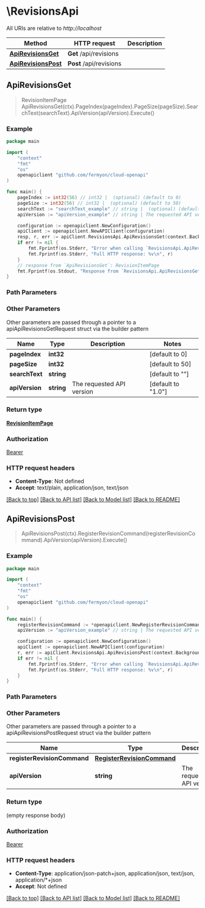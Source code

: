 # \RevisionsApi

All URIs are relative to *http://localhost*

Method | HTTP request | Description
------------- | ------------- | -------------
[**ApiRevisionsGet**](RevisionsApi.md#ApiRevisionsGet) | **Get** /api/revisions | 
[**ApiRevisionsPost**](RevisionsApi.md#ApiRevisionsPost) | **Post** /api/revisions | 



## ApiRevisionsGet

> RevisionItemPage ApiRevisionsGet(ctx).PageIndex(pageIndex).PageSize(pageSize).SearchText(searchText).ApiVersion(apiVersion).Execute()



### Example

```go
package main

import (
    "context"
    "fmt"
    "os"
    openapiclient "github.com/fermyon/cloud-openapi"
)

func main() {
    pageIndex := int32(56) // int32 |  (optional) (default to 0)
    pageSize := int32(56) // int32 |  (optional) (default to 50)
    searchText := "searchText_example" // string |  (optional) (default to "")
    apiVersion := "apiVersion_example" // string | The requested API version (optional) (default to "1.0")

    configuration := openapiclient.NewConfiguration()
    apiClient := openapiclient.NewAPIClient(configuration)
    resp, r, err := apiClient.RevisionsApi.ApiRevisionsGet(context.Background()).PageIndex(pageIndex).PageSize(pageSize).SearchText(searchText).ApiVersion(apiVersion).Execute()
    if err != nil {
        fmt.Fprintf(os.Stderr, "Error when calling `RevisionsApi.ApiRevisionsGet``: %v\n", err)
        fmt.Fprintf(os.Stderr, "Full HTTP response: %v\n", r)
    }
    // response from `ApiRevisionsGet`: RevisionItemPage
    fmt.Fprintf(os.Stdout, "Response from `RevisionsApi.ApiRevisionsGet`: %v\n", resp)
}
```

### Path Parameters



### Other Parameters

Other parameters are passed through a pointer to a apiApiRevisionsGetRequest struct via the builder pattern


Name | Type | Description  | Notes
------------- | ------------- | ------------- | -------------
 **pageIndex** | **int32** |  | [default to 0]
 **pageSize** | **int32** |  | [default to 50]
 **searchText** | **string** |  | [default to &quot;&quot;]
 **apiVersion** | **string** | The requested API version | [default to &quot;1.0&quot;]

### Return type

[**RevisionItemPage**](RevisionItemPage.md)

### Authorization

[Bearer](../README.md#Bearer)

### HTTP request headers

- **Content-Type**: Not defined
- **Accept**: text/plain, application/json, text/json

[[Back to top]](#) [[Back to API list]](../README.md#documentation-for-api-endpoints)
[[Back to Model list]](../README.md#documentation-for-models)
[[Back to README]](../README.md)


## ApiRevisionsPost

> ApiRevisionsPost(ctx).RegisterRevisionCommand(registerRevisionCommand).ApiVersion(apiVersion).Execute()



### Example

```go
package main

import (
    "context"
    "fmt"
    "os"
    openapiclient "github.com/fermyon/cloud-openapi"
)

func main() {
    registerRevisionCommand := *openapiclient.NewRegisterRevisionCommand("AppStorageId_example", "RevisionNumber_example") // RegisterRevisionCommand | 
    apiVersion := "apiVersion_example" // string | The requested API version (optional) (default to "1.0")

    configuration := openapiclient.NewConfiguration()
    apiClient := openapiclient.NewAPIClient(configuration)
    r, err := apiClient.RevisionsApi.ApiRevisionsPost(context.Background()).RegisterRevisionCommand(registerRevisionCommand).ApiVersion(apiVersion).Execute()
    if err != nil {
        fmt.Fprintf(os.Stderr, "Error when calling `RevisionsApi.ApiRevisionsPost``: %v\n", err)
        fmt.Fprintf(os.Stderr, "Full HTTP response: %v\n", r)
    }
}
```

### Path Parameters



### Other Parameters

Other parameters are passed through a pointer to a apiApiRevisionsPostRequest struct via the builder pattern


Name | Type | Description  | Notes
------------- | ------------- | ------------- | -------------
 **registerRevisionCommand** | [**RegisterRevisionCommand**](RegisterRevisionCommand.md) |  | 
 **apiVersion** | **string** | The requested API version | [default to &quot;1.0&quot;]

### Return type

 (empty response body)

### Authorization

[Bearer](../README.md#Bearer)

### HTTP request headers

- **Content-Type**: application/json-patch+json, application/json, text/json, application/*+json
- **Accept**: Not defined

[[Back to top]](#) [[Back to API list]](../README.md#documentation-for-api-endpoints)
[[Back to Model list]](../README.md#documentation-for-models)
[[Back to README]](../README.md)


